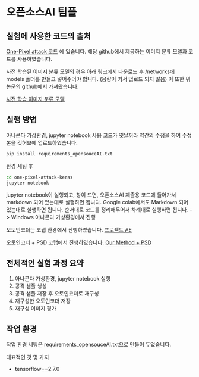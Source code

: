 # 오픈소스AI 팀플 




## 실험에 사용한 코드의 출처
[One-Pixel attack 코드](https://github.com/Hyperparticle/one-pixel-attack-keras.git) 에 있습니다.
해당 github에서 제공하는 이미지 분류 모델과 코드를 사용하였습니다.

사전 학습된 이미지 분류 모델의 경우 아래 링크에서 다운로드 후 /networks에 models 폴더를 만들고 넣어주어야 합니다. (용량이 커서 업로드 되지 않음) 이 또한 위 논문의 github에서 가져왔습니다.


[사전 학습 이미지 분류 모델](https://www.dropbox.com/sh/dvatkpjl0sn79kn/AAC9L4puJ_sdFUkDZfr5SFkLa?dl=0)




## 실행 방법

아나콘다 가상환경, jupyter notebook 사용
코드가 옛날꺼라 약간의 수정을 하여 수정본을 깃허브에 업로드하였습니다.

```bash
pip install requirements_opensouceAI.txt 
```
환경 세팅 후

```bash
cd one-pixel-attack-keras
jupyter notebook
```

jupyter notebook이 실행되고, 창이 뜨면, 오픈소스AI 제출용 코드에 들어가서 markdown 되어 있는대로 실행하면 됩니다.
Google colab에서도 Markdown 되어 있는대로 실행하면 됩니다.
순서대로 코드를 정리해두어서 차례대로 실행하면 됩니다.
-> Windows 아나콘다 가상환경에서 진행


오토인코더는 코랩 환경에서 진행하였습니다.
[프로젝트 AE](https://colab.research.google.com/drive/107N6lA76RsqeA-cb5Lgp2syy_BxfSJRn?usp=sharing)

오토인코더 + PSD 코랩에서 진행하였습니다.
[Our Method + PSD](https://colab.research.google.com/drive/1bXt-Vi_QGN5JuYA14IFbt2VQlBzUnVfg?usp=sharing)



## 전체적인 실험 과정 요약

1. 아나콘다 가상환경, jupyter notebook 실행
2. 공격 샘플 생성
3. 공격 샘플 저장 후 오토인코더로 재구성
4. 재구성한 오토인코더 저장
5. 재구성 이미지 평가

   
## 작업 환경
작업 환경 세팅은 requirements_opensouceAI.txt으로 만들어 두었습니다.


대표적인 것 몇 가지
- tensorflow==2.7.0




